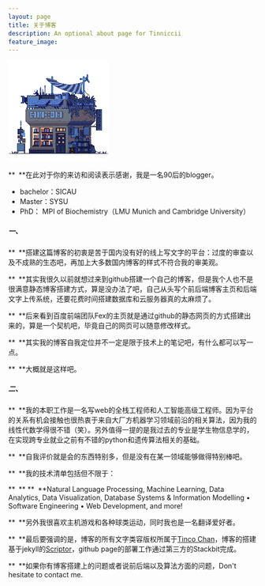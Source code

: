 ```yaml
---
layout: page
title: 关于博客
description: An optional about page for Tinniccii
feature_image: 
---
```


<img src="/about.png" alt="about" style="margin: 0 auto"/>



** **在此对于你的来访和阅读表示感谢，我是一名90后的blogger。

- bachelor：SICAU
- Master：SYSU
- PhD： MPI of Biochemistry（LMU Munich and Cambridge University）

##### 一、

** **搭建这篇博客的初衷是苦于国内没有好的线上写文字的平台：过度的审查以及不成熟的生态吧，再加上大多数国内博客的样式不符合我的审美观。

** **其实我很久以前就想过来到github搭建一个自己的博客，但是我个人也不是很满意静态博客搭建方式，算是没办法了吧，自己从头写个前后端博客主页和后端文字上传系统，还要花费时间搭建数据库和云服务器真的太麻烦了。

** **后来看到百度前端团队Fex的主页就是通过github的静态网页的方式搭建出来的，算是一个契机吧，毕竟自己的网页可以随意修改样式。

** **其实我的博客自我定位并不一定是限于技术上的笔记吧，有什么都可以写一点。

** **大概就是这样吧。

##### 二、

** **我的本职工作是一名写web的全栈工程师和人工智能高级工程师。因为平台的关系有机会接触也很热衷于来自大厂方机器学习领域前沿的相关算法，因为我的线性代数学得很不错（笑）。另外值得一提的是我过去的专业是学生物信息学的，在实现跨专业就业之前有不错的python和遗传算法相关的基础。

** **自我评价就是会的东西特别多，但是没有在某一领域能够做得特别棒吧。

** **我的技术清单包括但不限于：

** ** ** **Natural Language Processing, Machine Learning, Data Analytics, Data Visualization, Database Systems & Information Modelling • Software Engineering • Web Development, and more!

** **另外我很喜欢主机游戏和各种球类运动，同时我也是一名翻译爱好者。

** **最后要强调的是，博客的所有文字类容版权所属于[Tinco Chan](https://douban.com/tincochan)，博客的搭建基于jekyll的[Scriptor](https://jekyllthemes.io/theme/scriptor)，github page的部署工作通过第三方的Stackbit完成。

** **如果你有博客搭建上的问题或者说前后端以及算法方面的问题，Don't hesitate to contact me.